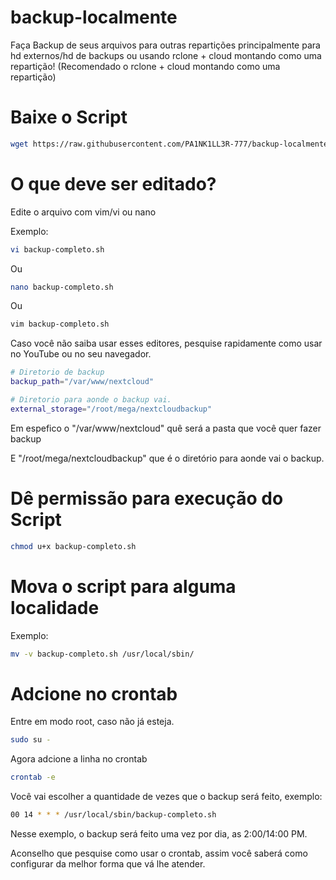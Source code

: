 # backup-localmente

Faça Backup de seus arquivos para outras repartições principalmente para hd externos/hd de backups ou usando rclone + cloud montando como uma repartição! (Recomendado o rclone + cloud montando como uma repartição)

# Baixe o Script

```bash
wget https://raw.githubusercontent.com/PA1NK1LL3R-777/backup-localmente/main/backup-completo.
```
# O que deve ser editado?

Edite o arquivo com vim/vi ou nano

Exemplo:
```bash
vi backup-completo.sh
```
Ou
```bash
nano backup-completo.sh
```
Ou
```bash
vim backup-completo.sh
```

Caso você não saiba usar esses editores, pesquise rapidamente como usar no YouTube ou no seu navegador.


```bash
# Diretorio de backup
backup_path="/var/www/nextcloud"

# Diretorio para aonde o backup vai. 
external_storage="/root/mega/nextcloudbackup"
```

Em espefico o "/var/www/nextcloud" quê será a pasta que você quer fazer backup

E
"/root/mega/nextcloudbackup" que é o diretório para aonde vai o backup.


# Dê permissão para execução do Script

```bash
chmod u+x backup-completo.sh
```

# Mova o script para alguma localidade

Exemplo:

```bash
mv -v backup-completo.sh /usr/local/sbin/
```

# Adcione no crontab

Entre em modo root, caso não já esteja.

```bash
sudo su -
```

Agora adcione a linha no crontab

```bash
crontab -e
```

Você vai escolher a quantidade de vezes que o backup será feito, exemplo:
```bash
00 14 * * * /usr/local/sbin/backup-completo.sh
```
Nesse exemplo, o backup será feito uma vez por dia, as 2:00/14:00 PM.

Aconselho que pesquise como usar o crontab, assim você saberá como configurar da melhor forma que vá lhe atender.
